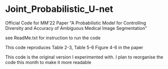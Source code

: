 # Joint_Probabilistic_U-net
Official Code for MM'22 Paper "A Probabilistic Model for Controlling Diversity and Accuracy of Ambiguous Medical Image Segmentation"

see ReadMe.txt for instruction to run the code

This code reproduces Table 2-3, Table 5-6 Figure 4-6 in the paper

This code is the original version I experimented with. I plan to reorganise the code this month to make it more readable
